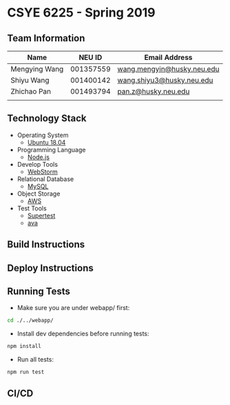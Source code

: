 # CSYE 6225 - Spring 2019

## Team Information

| Name | NEU ID | Email Address |
| --- | --- | --- |
| Mengying Wang | 001357559 | wang.mengyin@husky.neu.edu |
| Shiyu Wang | 001400142 | wang.shiyu3@husky.neu.edu |
| Zhichao Pan | 001493794 | pan.z@husky.neu.edu |
| | | |

## Technology Stack
* Operating System
  * [Ubuntu 18.04](http://releases.ubuntu.com/bionic/)
* Programming Language
  * [Node.js](https://nodejs.org/en/) 
* Develop Tools
  * [WebStorm](https://www.jetbrains.com/webstorm/)
* Relational Database
  * [MySQL](https://www.mysql.com)
* Object Storage
  * [AWS](https://aws.amazon.com)
* Test Tools
  * [Supertest](https://www.npmjs.com/package/supertest)
  * [ava](https://github.com/avajs)
  
## Build Instructions


## Deploy Instructions


## Running Tests
   * Make sure you are under webapp/ first:
   ```bash
   cd ./../webapp/
   ```
   * Install dev dependencies before running tests:
   ```bash
   npm install
   ```
   * Run all tests:
   ```bash
   npm run test
   ```

## CI/CD


